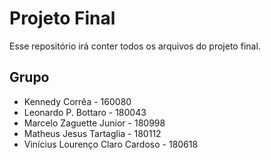 # Projeto Final

Esse repositório irá conter todos os arquivos do projeto final.

## Grupo

- Kennedy Corrêa - 160080
- Leonardo P. Bottaro - 180043
- Marcelo Zaguette Junior - 180998
- Matheus Jesus Tartaglia - 180112
- Vinícius Lourenço Claro Cardoso - 180618
